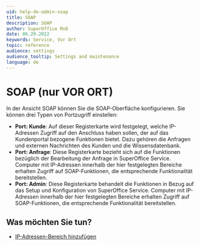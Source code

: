 ```yaml
---
uid: help-de-admin-soap
title: SOAP
description: SOAP
author: SuperOffice RnD
date: 06.29.2022
keywords: Service, Vor Ort
topic: reference
audience: settings
audience_tooltip: Settings and maintenance
language: de
---
```


# SOAP (nur VOR ORT)

In der Ansicht SOAP können Sie die SOAP-Oberfläche konfigurieren. Sie können drei Typen von Portzugriff einstellen:

* **Port: Kunde**: Auf dieser Registerkarte wird festgelegt, welche IP-Adressen Zugriff auf den Anschluss haben sollen, der auf das Kundenportal bezogene Funktionen bietet. Dazu gehören die Anfragen und externen Nachrichten des Kunden und die Wissensdatenbank.
* **Port: Anfrage**: Diese Registerkarte bezieht sich auf die Funktionen bezüglich der Bearbeitung der Anfrage in SuperOffice Service. Computer mit IP-Adressen innerhalb der hier festgelegten Bereiche erhalten Zugriff auf SOAP-Funktionen, die entsprechende Funktionalität bereitstellen.
* **Port: Admin**: Diese Registerkarte behandelt die Funktionen in Bezug auf das Setup und Konfiguration von SuperOffice Service. Computer mit IP-Adressen innerhalb der hier festgelegten Bereiche erhalten Zugriff auf SOAP-Funktionen, die entsprechende Funktionalität bereitstellen.

## Was möchten Sie tun?

* [IP-Adressen-Bereich hinzufügen][1]

<!-- Referenced links -->
[1]: ../configure-soap.md

<!-- Referenced images -->
